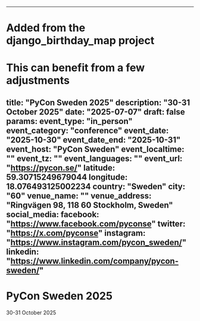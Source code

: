 
---
# Added from the django_birthday_map project
# This can benefit from a few adjustments
title: "PyCon Sweden 2025"
description: "30-31 October 2025"
date: "2025-07-07"
draft: false
params:
  event_type: "in_person"
  event_category: "conference"
  event_date: "2025-10-30"
  event_date_end: "2025-10-31"
  event_host: "PyCon Sweden"
  event_localtime: ""
  event_tz: ""
  event_languages: ""
  event_url: "https://pycon.se/"
  latitude: 59.30715249679044
  longitude: 18.076493125002234
  country: "Sweden"
  city: "60"
  venue_name: ""
  venue_address: "Ringvägen 98, 118 60 Stockholm, Sweden"
  social_media:
    facebook: "https://www.facebook.com/pyconse"
    twitter: "https://x.com/pyconse"
    instagram: "https://www.instagram.com/pycon_sweden/"
    linkedin: "https://www.linkedin.com/company/pycon-sweden/"
---

# PyCon Sweden 2025

30-31 October 2025
